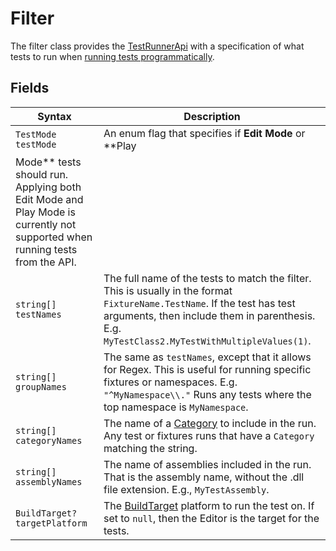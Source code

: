 # Filter

The filter class provides the [TestRunnerApi](./reference-test-runner-api.md) with a specification of what tests to run
when [running tests programmatically](./extension-run-tests.md).

## Fields

| Syntax                        | Description                                                  |
| ----------------------------- | ------------------------------------------------------------ |
| `TestMode testMode`           | An enum flag that specifies if **Edit Mode** or **Play
Mode** tests should run. Applying both Edit Mode and Play Mode is currently not supported when running tests from the API. |
| `string[] testNames`          | The full name of the tests to match the filter. This is usually in the format `FixtureName.TestName`. If the test has test arguments, then include them in parenthesis. E.g. `MyTestClass2.MyTestWithMultipleValues(1)`. |
| `string[] groupNames`         | The same as `testNames`, except that it allows for Regex. This is useful for running specific fixtures or namespaces. E.g. `"^MyNamespace\\."` Runs any tests where the top namespace is `MyNamespace`. |
| `string[] categoryNames`      | The name of a [Category](https://nunit.org/docs/2.2.7/category.html) to include in the run. Any test or fixtures runs that have a `Category` matching the string. |
| `string[] assemblyNames`      | The name of assemblies included in the run. That is the assembly name, without the .dll file extension. E.g., `MyTestAssembly`. |
| `BuildTarget? targetPlatform` | The [BuildTarget](https://docs.unity3d.com/ScriptReference/BuildTarget.html) platform to run the test on. If set to `null`, then the Editor is the target for the tests. |



